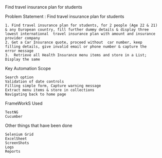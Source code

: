 Find travel insurance plan for students

Problem Statement : Find travel insurance plan for students


	1. Find travel insurance plan for students, for 2 people (Age 22 & 21) & any European country, fill further dummy details & display three lowest international  travel insurance plan with amount and insurance provider company
	2. Get a Car Insurance quote, proceed without  car number, keep filling details, give invalid email or phone number & capture the error message
	3.  Retrieve all Health Insurance menu items and store in a List; Display the same


Key Automation Scope

	Search option
	Validation of date controls
	Filling simple form, Capture warning message
	Extract menu items & store in collections
	Navigating back to home page

FrameWorkS Used

	TestNG
	Cucumber

Other things that have been done

	Selenium Grid
	ExcelSheet
	ScreenShots
	Logs
	Reports
	
	
